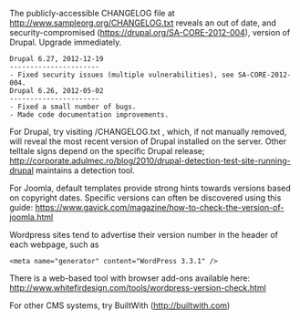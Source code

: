 The publicly-accessible CHANGELOG file at http://www.sampleorg.org/CHANGELOG.txt reveals an out of date, and security-compromised (https://drupal.org/SA-CORE-2012-004), version of Drupal. Upgrade immediately.

```
Drupal 6.27, 2012-12-19
----------------------
- Fixed security issues (multiple vulnerabilities), see SA-CORE-2012-004.
Drupal 6.26, 2012-05-02
----------------------
- Fixed a small number of bugs.
- Made code documentation improvements.
```

For Drupal, try visiting /CHANGELOG.txt , which, if not manually removed, will reveal the most recent version of Drupal installed on the server. Other telltale signs depend on the specific Drupal release; http://corporate.adulmec.ro/blog/2010/drupal-detection-test-site-running-drupal maintains a detection tool.

For Joomla, default templates provide strong hints towards versions based on copyright dates. Specific versions can often be discovered using this guide: https://www.gavick.com/magazine/how-to-check-the-version-of-joomla.html

Wordpress sites tend to advertise their version number in the header of each webpage, such as

```
<meta name="generator" content="WordPress 3.3.1" />
```

There is a web-based tool with browser add-ons available here: http://www.whitefirdesign.com/tools/wordpress-version-check.html

For other CMS systems, try BuiltWith (http://builtwith.com)
